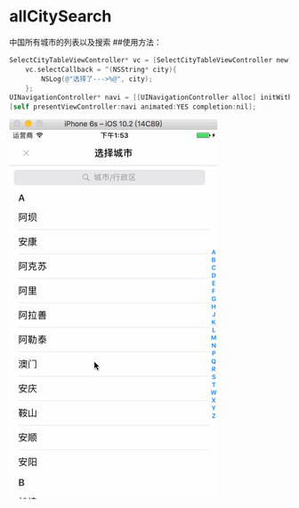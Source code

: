# allCitySearch
中国所有城市的列表以及搜索
##使用方法：
```objective-c
SelectCityTableViewController* vc = [SelectCityTableViewController new];
    vc.selectCallback = ^(NSString* city){
        NSLog(@"选择了--->%@", city);
    };
UINavigationController* navi = [[UINavigationController alloc] initWithRootViewController:vc];
[self presentViewController:navi animated:YES completion:nil];

```

![Aaron Swartz](https://github.com/wanghe826/allCitySearch/blob/master/selectCity.gif)


